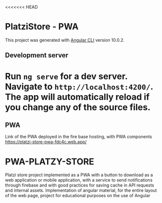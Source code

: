 <<<<<<< HEAD
# PlatziStore - PWA

This project was generated with [Angular CLI](https://github.com/angular/angular-cli) version 10.0.2.

## Development server

Run `ng serve` for a dev server. Navigate to `http://localhost:4200/`. The app will automatically reload if you change any of the source files.
=======

## PWA 

Link of the PWA deployed in the fire base hosting, with PWA components
https://platzi-store-pwa-fdc4c.web.app/

# PWA-PLATZY-STORE

Platzi store project implemented as a PWA with a button to download as a web application or mobile application, with a service to send notifications through
firebase and with good practices for saving cache in API requests and internal assets.
Implementation of angular material, for the entire layout of the web page, project for educational purposes on the use of Angular
